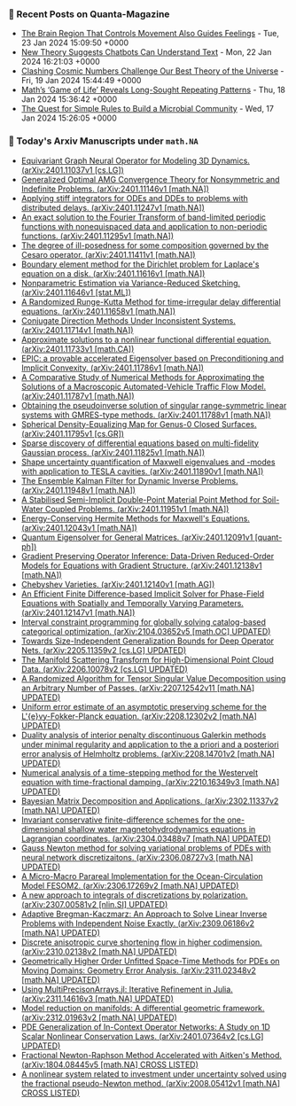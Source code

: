 ### 📝 Recent Posts on Quanta-Magazine
<!-- quanta starts -->
* <a href="https://www.quantamagazine.org/the-part-of-the-brain-that-controls-movement-also-guides-feelings-20240123/">The Brain Region That Controls Movement Also Guides Feelings</a> - Tue, 23 Jan 2024 15:09:50 +0000
* <a href="https://www.quantamagazine.org/new-theory-suggests-chatbots-can-understand-text-20240122/">New Theory Suggests Chatbots Can Understand Text</a> - Mon, 22 Jan 2024 16:21:03 +0000
* <a href="https://www.quantamagazine.org/clashing-cosmic-numbers-challenge-our-best-theory-of-the-universe-20240119/">Clashing Cosmic Numbers Challenge Our Best Theory of the Universe</a> - Fri, 19 Jan 2024 15:44:49 +0000
* <a href="https://www.quantamagazine.org/maths-game-of-life-reveals-long-sought-repeating-patterns-20240118/">Math’s ‘Game of Life’ Reveals Long-Sought Repeating Patterns</a> - Thu, 18 Jan 2024 15:36:42 +0000
* <a href="https://www.quantamagazine.org/the-quest-for-simple-rules-to-build-a-microbial-community-20240117/">The Quest for Simple Rules to Build a Microbial Community</a> - Wed, 17 Jan 2024 15:26:05 +0000
<!-- quanta ends -->
### 📝 Today's Arxiv Manuscripts under ``math.NA``
<!-- arxiv-math-na starts -->
* <a href="http://arxiv.org/abs/2401.11037">Equivariant Graph Neural Operator for Modeling 3D Dynamics. (arXiv:2401.11037v1 [cs.LG])</a>
* <a href="http://arxiv.org/abs/2401.11146">Generalized Optimal AMG Convergence Theory for Nonsymmetric and Indefinite Problems. (arXiv:2401.11146v1 [math.NA])</a>
* <a href="http://arxiv.org/abs/2401.11247">Applying stiff integrators for ODEs and DDEs to problems with distributed delays. (arXiv:2401.11247v1 [math.NA])</a>
* <a href="http://arxiv.org/abs/2401.11295">An exact solution to the Fourier Transform of band-limited periodic functions with nonequispaced data and application to non-periodic functions. (arXiv:2401.11295v1 [math.NA])</a>
* <a href="http://arxiv.org/abs/2401.11411">The degree of ill-posedness for some composition governed by the Cesaro operator. (arXiv:2401.11411v1 [math.NA])</a>
* <a href="http://arxiv.org/abs/2401.11616">Boundary element method for the Dirichlet problem for Laplace's equation on a disk. (arXiv:2401.11616v1 [math.NA])</a>
* <a href="http://arxiv.org/abs/2401.11646">Nonparametric Estimation via Variance-Reduced Sketching. (arXiv:2401.11646v1 [stat.ML])</a>
* <a href="http://arxiv.org/abs/2401.11658">A Randomized Runge-Kutta Method for time-irregular delay differential equations. (arXiv:2401.11658v1 [math.NA])</a>
* <a href="http://arxiv.org/abs/2401.11714">Conjugate Direction Methods Under Inconsistent Systems. (arXiv:2401.11714v1 [math.NA])</a>
* <a href="http://arxiv.org/abs/2401.11733">Approximate solutions to a nonlinear functional differential equation. (arXiv:2401.11733v1 [math.CA])</a>
* <a href="http://arxiv.org/abs/2401.11786">EPIC: a provable accelerated Eigensolver based on Preconditioning and Implicit Convexity. (arXiv:2401.11786v1 [math.NA])</a>
* <a href="http://arxiv.org/abs/2401.11787">A Comparative Study of Numerical Methods for Approximating the Solutions of a Macroscopic Automated-Vehicle Traffic Flow Model. (arXiv:2401.11787v1 [math.NA])</a>
* <a href="http://arxiv.org/abs/2401.11788">Obtaining the pseudoinverse solution of singular range-symmetric linear systems with GMRES-type methods. (arXiv:2401.11788v1 [math.NA])</a>
* <a href="http://arxiv.org/abs/2401.11795">Spherical Density-Equalizing Map for Genus-0 Closed Surfaces. (arXiv:2401.11795v1 [cs.GR])</a>
* <a href="http://arxiv.org/abs/2401.11825">Sparse discovery of differential equations based on multi-fidelity Gaussian process. (arXiv:2401.11825v1 [math.NA])</a>
* <a href="http://arxiv.org/abs/2401.11890">Shape uncertainty quantification of Maxwell eigenvalues and -modes with application to TESLA cavities. (arXiv:2401.11890v1 [math.NA])</a>
* <a href="http://arxiv.org/abs/2401.11948">The Ensemble Kalman Filter for Dynamic Inverse Problems. (arXiv:2401.11948v1 [math.NA])</a>
* <a href="http://arxiv.org/abs/2401.11951">A Stabilised Semi-Implicit Double-Point Material Point Method for Soil-Water Coupled Problems. (arXiv:2401.11951v1 [math.NA])</a>
* <a href="http://arxiv.org/abs/2401.12043">Energy-Conserving Hermite Methods for Maxwell's Equations. (arXiv:2401.12043v1 [math.NA])</a>
* <a href="http://arxiv.org/abs/2401.12091">Quantum Eigensolver for General Matrices. (arXiv:2401.12091v1 [quant-ph])</a>
* <a href="http://arxiv.org/abs/2401.12138">Gradient Preserving Operator Inference: Data-Driven Reduced-Order Models for Equations with Gradient Structure. (arXiv:2401.12138v1 [math.NA])</a>
* <a href="http://arxiv.org/abs/2401.12140">Chebyshev Varieties. (arXiv:2401.12140v1 [math.AG])</a>
* <a href="http://arxiv.org/abs/2401.12147">An Efficient Finite Difference-based Implicit Solver for Phase-Field Equations with Spatially and Temporally Varying Parameters. (arXiv:2401.12147v1 [math.NA])</a>
* <a href="http://arxiv.org/abs/2104.03652">Interval constraint programming for globally solving catalog-based categorical optimization. (arXiv:2104.03652v5 [math.OC] UPDATED)</a>
* <a href="http://arxiv.org/abs/2205.11359">Towards Size-Independent Generalization Bounds for Deep Operator Nets. (arXiv:2205.11359v2 [cs.LG] UPDATED)</a>
* <a href="http://arxiv.org/abs/2206.10078">The Manifold Scattering Transform for High-Dimensional Point Cloud Data. (arXiv:2206.10078v2 [cs.LG] UPDATED)</a>
* <a href="http://arxiv.org/abs/2207.12542">A Randomized Algorithm for Tensor Singular Value Decomposition using an Arbitrary Number of Passes. (arXiv:2207.12542v11 [math.NA] UPDATED)</a>
* <a href="http://arxiv.org/abs/2208.12302">Uniform error estimate of an asymptotic preserving scheme for the L'{e}vy-Fokker-Planck equation. (arXiv:2208.12302v2 [math.NA] UPDATED)</a>
* <a href="http://arxiv.org/abs/2208.14701">Duality analysis of interior penalty discontinuous Galerkin methods under minimal regularity and application to the a priori and a posteriori error analysis of Helmholtz problems. (arXiv:2208.14701v2 [math.NA] UPDATED)</a>
* <a href="http://arxiv.org/abs/2210.16349">Numerical analysis of a time-stepping method for the Westervelt equation with time-fractional damping. (arXiv:2210.16349v3 [math.NA] UPDATED)</a>
* <a href="http://arxiv.org/abs/2302.11337">Bayesian Matrix Decomposition and Applications. (arXiv:2302.11337v2 [math.NA] UPDATED)</a>
* <a href="http://arxiv.org/abs/2304.03488">Invariant conservative finite-difference schemes for the one-dimensional shallow water magnetohydrodynamics equations in Lagrangian coordinates. (arXiv:2304.03488v7 [math.NA] UPDATED)</a>
* <a href="http://arxiv.org/abs/2306.08727">Gauss Newton method for solving variational problems of PDEs with neural network discretizaitons. (arXiv:2306.08727v3 [math.NA] UPDATED)</a>
* <a href="http://arxiv.org/abs/2306.17269">A Micro-Macro Parareal Implementation for the Ocean-Circulation Model FESOM2. (arXiv:2306.17269v2 [math.NA] UPDATED)</a>
* <a href="http://arxiv.org/abs/2307.00581">A new approach to integrals of discretizations by polarization. (arXiv:2307.00581v2 [nlin.SI] UPDATED)</a>
* <a href="http://arxiv.org/abs/2309.06186">Adaptive Bregman-Kaczmarz: An Approach to Solve Linear Inverse Problems with Independent Noise Exactly. (arXiv:2309.06186v2 [math.NA] UPDATED)</a>
* <a href="http://arxiv.org/abs/2310.02138">Discrete anisotropic curve shortening flow in higher codimension. (arXiv:2310.02138v2 [math.NA] UPDATED)</a>
* <a href="http://arxiv.org/abs/2311.02348">Geometrically Higher Order Unfitted Space-Time Methods for PDEs on Moving Domains: Geometry Error Analysis. (arXiv:2311.02348v2 [math.NA] UPDATED)</a>
* <a href="http://arxiv.org/abs/2311.14616">Using MultiPrecisonArrays.jl: Iterative Refinement in Julia. (arXiv:2311.14616v3 [math.NA] UPDATED)</a>
* <a href="http://arxiv.org/abs/2312.01963">Model reduction on manifolds: A differential geometric framework. (arXiv:2312.01963v2 [math.NA] UPDATED)</a>
* <a href="http://arxiv.org/abs/2401.07364">PDE Generalization of In-Context Operator Networks: A Study on 1D Scalar Nonlinear Conservation Laws. (arXiv:2401.07364v2 [cs.LG] UPDATED)</a>
* <a href="http://arxiv.org/abs/1804.08445">Fractional Newton-Raphson Method Accelerated with Aitken's Method. (arXiv:1804.08445v5 [math.NA] CROSS LISTED)</a>
* <a href="http://arxiv.org/abs/2008.05412">A nonlinear system related to investment under uncertainty solved using the fractional pseudo-Newton method. (arXiv:2008.05412v1 [math.NA] CROSS LISTED)</a>
<!-- arxiv-math-na ends -->
